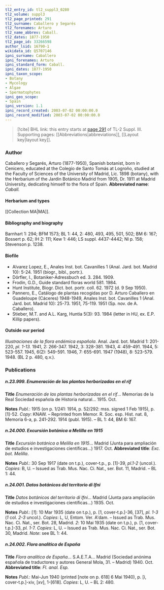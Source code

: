 ```yaml
---
tl2_entry_id: tl2_suppl3_0280
tl2_volume: suppl3
tl2_page_printed: 291
tl2_surname: Caballero y Segarés
tl2_forenames: Arturo
tl2_name_abbrev: Caball.
tl2_dates: 1877-1950
tl2_page_id: 33266598
author_lsid: 16790-1
wikidata_id: Q5707146
ipni_surname: Caballero
ipni_forenames: Arturo
ipni_standard_form: Caball.
ipni_dates: 1877-1950
ipni_taxon_scope: 
- Botany
- Mycology
- Algae
- Spermatophytes
ipni_geo_scope: 
- Spain
ipni_version: 1.1
ipni_record_created: 2003-07-02 00:00:00.0
ipni_record_modified: 2003-07-02 00:00:00.0
---
```



> [!cite] BHL link: this entry starts at [page 291](https://www.biodiversitylibrary.org/page/33266598) of TL-2 Suppl. III.
> Supporting pages: [[Abbreviations|abbreviations]], [[Layout key|layout key]].

### Author

Caballero y Segarés, Arturo (1877-1950), Spanish botanist, born in Cenicero, educated at the Colegio de Santo Tomás at Logroño, studied at the Faculty of Sciences of the University of Madrid, Lic. 1898 (botany), with the Herbarium of the Jardin Botánico Madrid from 1905, Dr. 1911 at Madrid University, dedicating himself to the flora of Spain. 
**Abbreviated name**: *Caball.*

#### Herbarium and types

[[Collection MA|MA]].

#### Bibliography and biography

Barnhart 1: 294; BFM 1573; BL 1: 44, 2: 480, 493, 495, 501, 502; BM 6: 167; Bossert p. 62; IH 2: 111; Kew 1: 446; LS suppl. 4437-4442; NI p. 158; Stevenson p. 1238.

#### Biofile

- Alvarez Lopez, E., Anales Inst. bot. Cavanilles 1 (Anal. Jard. bot. Madrid 10): 5-24. 1951 (biogr., bibl., portr.).
- Dörfler, I., Botaniker-Adressbuch ed. 3. 284. 1909.
- Frodin, G.D., Guide standard floras world 581. 1984.
- Hunt Institute, Biogr. Dict. bot. portr. coll. 62. 1972 (d. 9 Sep 1950).
- Pannero, E., Catálogo de plantas recogidas por D. Arturo Caballero en Guadeloupe (Cáceres) 1948-1949, Anales Inst. bot. Cavanilles 1 (Anal. Jard. bot. Madrid 10): 25-73. 1951, 75-119. 1951 (Sp. nov. de A. Caballero).
- Stieber, M.T. and A.L. Karg, Huntia 5(3): 93. 1984 (letter in HU, ex. E.P. Killip papers).

#### Outside our period

*Illustraciones de la flora endémica española*. Anal. Jard. bot. Madrid 1: 201-220, *pl. 1-13.* 1941, 2: 266-347. 1942, 3: 328-381. 1943, 4: 459-491. 1944, 5: 523-557. 1945, 6(2): 549-591. 1946, 7: 655-691. 1947 (1948), 8: 523-579. 1948. (BL 2 p. 480, q.v.).

### Publications

##### n.23.999. Enumeración de las plantas herborizadas en el rif

**Title**
*Enumeración de las plantas herborizadas en el rif*... Memorias de la Real Sociedad española de Historia natural... 1915. Oct.

**Notes**
*Publ*.: 1915 (on p. 1/241: 1914, p. 52/292: mss. signed 1 Feb 1915), p. \[1\]-52. *Copy*: KNAW.  – Reprinted from Memor. R. Soc. esp. Hist. nat. 8, Memoria 6-a, p. 241-292. 1914 (publ. 1915). – BL 1: 44, BM 6: 167.

##### n.24.000. Excursión botánica a Melilla en 1915

**Title**
*Excursión botánica a Melilla en 1915*... Madrid (Junta para ampliación de estudios e investigaciones científicas...) 1917. Oct.
**Abbreviated title**: *Exc. bot. Melilla*.

**Notes**
*Publ*.: 30 Sep 1917 (date on t.p.), cover-t.p., p. \[1\]-39, *pl.1-2* (uncol.). *Copies*: B, U. – Issued as Trab. Mus. Nac. Ci. Nat., ser. Bot. 11, Madrid. – BL 1: 44.

##### n.24.001. Datos botánicos del territorio di Ifni

**Title**
*Datos botánicos del territorio di Ifni*... Madrid (Junta para ampliación de estudios e investigaciones científicas...) 1935. Oct.

**Notes**
*Publ*.: \[*1*\]: 10 Mar 1935 (date on t.p.), p. \[1, cover-t.p.\]-36, \[37\], *pl. 1-3* (*1* col. *2-3* uncol.).
*Copies*: L, U, Entom. Ver. A'dam. – Issued as Trab. Mus. Nac. Ci. Nat., ser. Bot. 28, Madrid.
*2*: 10 Mai 1935 (date on t.p.), p. \[1, cover-t.p.\]-33, *pl. 1*-7. *Copies*: L, U. – Issued as Trab. Mus. Nac. Ci. Nat., ser. Bot. 30, Madrid.
*Note*: see BL 1: 44.

##### n.24.002. Flora analítica de España

**Title**
*Flora analítica de España*... S.A.E.T.A... Madrid (Sociedad anónima española de traductores y autores General Mola, 31. – Madrid) 1940. Oct.
**Abbreviated title**: *Fl. anal. Esp.*

**Notes**
*Publ*.: Mai-Jun 1940 (printed \[note on p. 618\] 6 Mai 1940), p. \[i, cover-t.p.\]-xiv, \[xv\], 1-\[618\].
*Copies*: L, U. – BL 2: 480.

